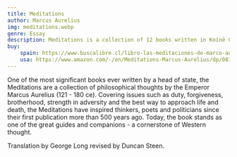 ```yaml
---
title: Meditations
author: Marcus Aurelius
img: meditations.webp
genre: Essay
description: Meditations is a collection of 12 books written in Koinē Greek by the Roman emperor Marcus Aurelius (121–180 CE). The work is considered one of the most important works of Stoic philosophy to survive from the ancient world.
buy:
    spain: https://www.buscalibre.cl/libro-las-meditaciones-de-marco-aurelio-meditations-todo-mi-ser-se-reduce-a-esto-la-carne-el-espiritu-la-facultad-rectora/9788430601035/p/14871200
    usa: https://www.amazon.com/-/en/Meditations-Marcus-Aurelius/dp/0812968255/ref=sr_1_1?crid=186D47HRSRK3R&dib=eyJ2IjoiMSJ9.2qAg66fwdNgvoJLE7NczqeeaQ-b2ZxzZQCsE7VjOmSWVgp4gtT0zQ8gjRDZJawUFH_ruksmO1B72yAMRsl-Zfsbevtn8BZILesxTkuj5HTHjp7jEL1PfubuTO-Ya4s9DytapwJ4dUED2R0cILrDWIG6ujIx-jmvedAFeuhhOYjEs9nM8vs5iisiB274PEkLU_IA6nQhcIBzeO1WLbrZ3oXosMXOSszKAO4W2JN0JatI.ZqiAzJ8Y91RlU9iHW6UAxsk2c8Nem4EcXE7vs9zXKnI&dib_tag=se&keywords=meditations+marcus+aurelius&qid=1734122439&s=books&sprefix=meditations+marco%2Cstripbooks-intl-ship%2C177&sr=1-1
---
```


One of the most significant books ever written by a head of state, the Meditations are a collection of philosophical thoughts by the Emperor Marcus Aurelius (121 - 180 ce). Covering issues such as duty, forgiveness, brotherhood, strength in adversity and the best way to approach life and death, the Meditations have inspired thinkers, poets and politicians since their first publication more than 500 years ago. Today, the book stands as one of the great guides and companions - a cornerstone of Western thought.

Translation by George Long revised by Duncan Steen.